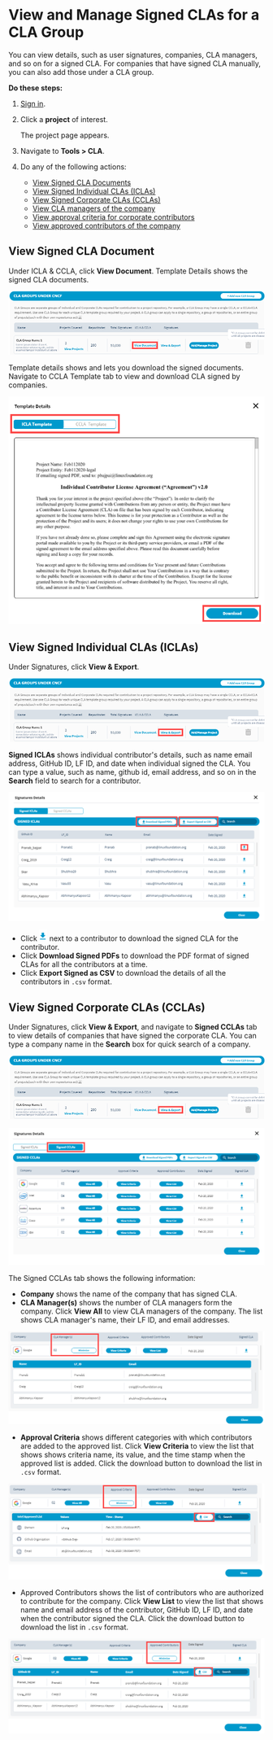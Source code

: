 # View and Manage Signed CLAs for a CLA Group

You can view details, such as user signatures, companies, CLA managers, and so on for a signed CLA. For companies that have signed CLA manually, you can also add those under a CLA group.

**Do these steps:**

1. [Sign in](sign-in-to-project-console.md).
2. Click a **project** of interest.

   The project page appears.

3. Navigate to **Tools &gt; CLA**.
4. Do any of the following actions:
   * [View Signed CLA Documents](view-and-manage-signed-clas-for-a-cla-group.md#view-signed-cla-document)
   * [View Signed Individual CLAs \(ICLAs\)](view-and-manage-signed-clas-for-a-cla-group.md#view-signed-individual-clas-iclas)
   * [View Signed Corporate CLAs \(CCLAs\)](view-and-manage-signed-clas-for-a-cla-group.md#view-signed-corporate-clas-cclas)
   * [View CLA managers of the company](view-and-manage-signed-clas-for-a-cla-group.md#view-cla-managers-of-the-company)
   * [View approval criteria for corporate contributors](view-and-manage-signed-clas-for-a-cla-group.md#view-approval-criteria)
   * [View approved contributors of the company](view-and-manage-signed-clas-for-a-cla-group.md#view-approved-contributors)

## View Signed CLA Document

Under ICLA & CCLA, click **View Document**. Template Details shows the signed CLA documents.

![View CLA Document](../../../.gitbook/assets/view-document.png)

Template details shows and lets you download the signed documents. Navigate to CCLA Template tab to view and download CLA signed by companies.

![icla template](../../../.gitbook/assets/icla-template.png)

## View Signed Individual CLAs \(ICLAs\)

Under Signatures, click **View & Export**.

![View Signatures](../../../.gitbook/assets/view-signatures.png)

**Signed ICLAs** shows individual contributor's details, such as name email address, GitHub ID, LF ID, and date when individual signed the CLA. You can type a value, such as name, github id, email address, and so on in the **Search** field to search for a contributor.

![](../../../.gitbook/assets/signed-iclas.png)

* Click ![](../../../.gitbook/assets/download-button.png) next to a contributor to download the signed CLA for the contributor. 
* Click **Download Signed PDFs** to download the PDF format of signed CLAs for all the contributors at a time.
* Click **Export Signed as CSV** to download the details of all the contributors in `.csv` format.

## **View Signed Corporate CLAs \(CCLAs\)**

Under Signatures, click **View & Export**, and navigate to **Signed CCLAs** tab to view details of companies that have signed the corporate CLA. You can type a company name in the **Search** box for quick search of a company.

![View Signatures](../../../.gitbook/assets/view-signatures.png)

![Signed CCLAs](../../../.gitbook/assets/signed-ccla.png)

The Signed CCLAs tab shows the following information:

* **Company** shows the name of the company that has signed CLA.
* **CLA Manager\(s\)** shows the number of CLA managers form the company. Click **View All** to view CLA managers of the company. The list shows CLA manager's name, their LF ID, and email addresses.

![CLA Managers List](../../../.gitbook/assets/cla-managers-list.png)

* **Approval Criteria** shows different categories with which contributors are added to the approved list. Click **View Criteria** to view the list that shows shows criteria name, its value, and the time stamp when the approved list is added. Click the download button to download the list in `.csv` format.

![View Approval Criteria List](../../../.gitbook/assets/approval-criteria-list.png)

* Approved Contributors shows the list of contributors who are authorized to contribute for the company. Click **View List** to view the list that shows name and email address of the contributor, GitHub ID, LF ID, and date when the contributor signed the CLA. Click the download button to download the list in `.csv` format.

![View Approved Contributors](../../../.gitbook/assets/view-approved-contributotrs.png)

